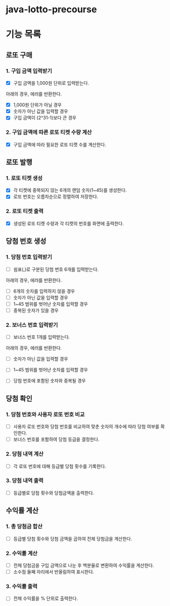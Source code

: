 # java-lotto-precourse

# 기능 목록
## 로또 구매
### 1. 구입 금액 입력받기
- [x] 구입 금액을 1,000원 단위로 입력받는다.

아래의 경우, 에러를 반환한다.
- [x] 1,000원 단위가 아닐 경우
- [x] 숫자가 아닌 값을 입력할 경우
- [x] 구입 금액이 (2^31-1)보다 큰 경우

### 2. 구입 금액에 따른 로또 티켓 수량 계산
- [x] 구입 금액에 따라 필요한 로또 티켓 수를 계산한다.

## 로또 발행
### 1. 로또 티켓 생성
- [x] 각 티켓에 중복되지 않는 6개의 랜덤 숫자(1~45)를 생성한다.
- [x] 로또 번호는 오름차순으로 정렬하여 저장한다.

### 2. 로또 티켓 출력
- [x] 생성된 로또 티켓 수량과 각 티켓의 번호를 화면에 출력한다.

## 당첨 번호 생성
### 1. 당첨 번호 입력받기
- [ ] 쉼표(,)로 구분된 당첨 번호 6개를 입력받는다.

아래의 경우, 에러를 반환한다. 
- [ ] 6개의 숫자를 입력하지 않을 경우
- [ ] 숫자가 아닌 값을 입력할 경우
- [ ] 1~45 범위를 벗어난 숫자를 입력할 경우 
- [ ] 중복된 숫자가 있을 경우

### 2. 보너스 번호 입력받기
- [ ] 보너스 번호 1개를 입력받는다.

아래의 경우, 에러를 반환한다.
- [ ] 숫자가 아닌 값을 입력할 경우
- [ ] 1~45 범위를 벗어난 숫자를 입력할 경우
- [ ] 당첨 번호에 포함된 숫자와 중복될 경우


## 당첨 확인
### 1. 당첨 번호와 사용자 로또 번호 비교
- [ ] 사용자 로또 번호와 당첨 번호를 비교하여 맞춘 숫자의 개수에 따라 당첨 여부를 확인한다.
- [ ] 보너스 번호를 포함하여 당첨 등급을 결정한다.

### 2. 당첨 내역 계산
- [ ] 각 로또 번호에 대해 등급별 당첨 횟수를 기록한다.

### 3. 당첨 내역 출력
- [ ] 등급별로 당첨 횟수와 당첨금액을 출력한다.

## 수익률 계산
### 1. 총 당첨금 합산
- [ ] 등급별 당첨 횟수와 당첨 금액을 곱하여 전체 당첨금을 계산한다.
   
### 2. 수익률 계산
- [ ] 전체 당첨금을 구입 금액으로 나눈 후 백분율로 변환하여 수익률을 계산한다. 
- [ ] 소수점 둘째 자리에서 반올림하여 표시한다.
  
### 3. 수익률 출력
- [ ] 전체 수익률을 % 단위로 출력한다.